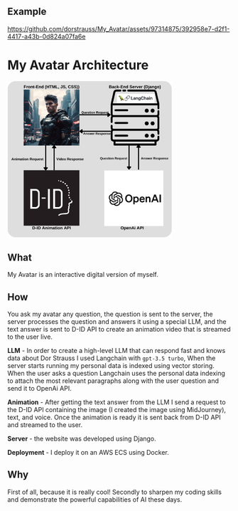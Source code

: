 ## Example


https://github.com/dorstrauss/My_Avatar/assets/97314875/392958e7-d2f1-4417-a43b-0d824a07fa6e



# My Avatar Architecture
<img width="370" height="" alt="My Avatar Architecture" src="https://github.com/dorstrauss/My_Avatar/blob/master/My%20Avatar%20Architecture.png">

## What
My Avatar is an interactive digital version of myself.

## How
You ask my avatar any question, the question is sent to the server, the server processes the question and answers it using a special LLM, and the text answer is sent to D-ID API to create an animation video that is streamed to the user live.

**LLM** - In order to create a high-level LLM that can respond fast and knows data about Dor Strauss I used Langchain with `gpt-3.5 turbo`, When the server starts running my personal data is indexed using vector storing. When the user asks a question Langchain uses the personal data indexing to attach the most relevant paragraphs along with the user question and send it to OpenAi API.

**Animation** - After getting the text answer from the LLM I send a request to the D-ID API containing the image (I created the image using MidJourney), text, and voice.
Once the animation is ready it is sent back from D-ID API and streamed to the user.

**Server** - the website was developed using Django.

**Deployment** - I deploy it on an AWS ECS using Docker.

## Why
First of all, because it is really cool! Secondly to sharpen my coding skills and demonstrate the powerful capabilities of AI these days.
